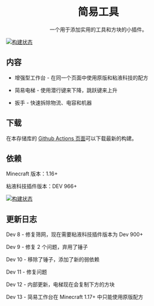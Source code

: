 <h1 align="center">简易工具</h1>

<p align="center">
    一个用于添加实用的工具和方块的小插件。
    <p height="10"></p>
    <a href="https://github.com/UnnamedCraft/SimpleUtils/actions">
        <img alt="构建状态" src="https://img.shields.io/github/workflow/status/UnnamedCraft/PotionExpansion/Java%20CI?style=for-the-badge"></img>
    </a>
</p>

## 内容

- 增强型工作台 - 在同一个页面中使用原版和粘液科技的配方

- 简易电梯 - 使用潜行键来下降，跳跃键来上升

- 扳手 - 快速拆除物流、电容和机器

## 下载

在本存储库的 [Github Actions 页面](https://github.com/UnnamedCraft/SimpleUtils/actions)可以下载最新的构建。

## 依赖

Minecraft 版本：1.16+

粘液科技插件版本：DEV 966+

[![构建状态](https://thebusybiscuit.github.io/builds/TheBusyBiscuit/Slimefun4/master/badge.svg)](https://thebusybiscuit.github.io/builds/TheBusyBiscuit/Slimefun4/master/)

## 更新日志

Dev 8 - 修复筛网，现在需要粘液科技插件版本为 Dev 900+

Dev 9 - 修复 2 个问题，弃用了锤子

Dev 10 - 移除了锤子，添加了新的弱依赖

Dev 11 - 修复问题

Dev 12 - 内部更新，电梯现在会复制下方的方块

Dev 13 - 简易工作台在 Minecraft 1.17+ 中只能使用原版配方
